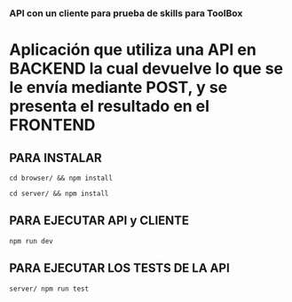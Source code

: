 ### API con un cliente para prueba de skills para ToolBox
# Aplicación que utiliza una API en BACKEND la cual devuelve lo que se le envía mediante POST, y se presenta el resultado en el FRONTEND

## PARA INSTALAR

```cd browser/ && npm install```

```cd server/ && npm install```

## PARA EJECUTAR API y CLIENTE

```npm run dev```

## PARA EJECUTAR LOS TESTS DE LA API

```server/ npm run test```